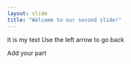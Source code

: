 ```yaml
---
layout: slide
title: "Welcome to our second slide!"
---
```

It is my text 
Use the left arrow to go back

Add your part
